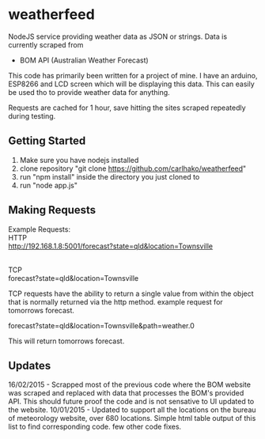 weatherfeed
===========

NodeJS service providing weather data as JSON or strings. Data is currently scraped from
- BOM API (Australian Weather Forecast)

This code has primarily been written for a project of mine. I have an arduino, ESP8266 and LCD screen which will be displaying this data. This can easily be used tho to provide weather data for anything.

Requests are cached for 1 hour, save hitting the sites scraped repeatedly during testing.

Getting Started
---------------
1. Make sure you have nodejs installed 
2. clone repository "git clone https://github.com/carlhako/weatherfeed"
3. run "npm install" inside the directory you just cloned to
4. run "node app.js" 

Making Requests
---------------
Example Requests:<BR>
HTTP<BR>
http://192.168.1.8:5001/forecast?state=qld&location=Townsville<BR><BR>

TCP<BR>
forecast?state=qld&location=Townsville

TCP requests have the ability to return a single value from within the object that is normally returned via the http method.
example request for tomorrows forecast.

forecast?state=qld&location=Townsville&path=weather.0

This will return tomorrows forecast.

Updates
---------------
16/02/2015 - Scrapped most of the previous code where the BOM website was scraped and replaced with data that processes the BOM's provided API. This should future proof the code and is not sensative to UI updated to the website.
10/01/2015 - Updated to support all the locations on the bureau of meteorology website, over 680 locations. Simple html table output of this list to find corresponding code. few other code fixes.
